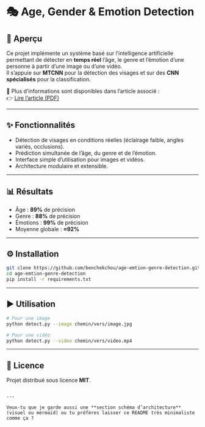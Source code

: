 

# 🎭 Age, Gender & Emotion Detection

## 📖 Aperçu
Ce projet implémente un système basé sur l’intelligence artificielle permettant de détecter en **temps réel** l’âge, le genre et l’émotion d’une personne à partir d’une image ou d’une vidéo.  
Il s’appuie sur **MTCNN** pour la détection des visages et sur des **CNN spécialisés** pour la classification.  

📄 Plus d’informations sont disponibles dans l’article associé :  
👉 [Lire l’article (PDF)]()

---

## ✨ Fonctionnalités
- Détection de visages en conditions réelles (éclairage faible, angles variés, occlusions).  
- Prédiction simultanée de l’âge, du genre et de l’émotion.  
- Interface simple d’utilisation pour images et vidéos.  
- Architecture modulaire et extensible.  

---

## 📊 Résultats
- Âge : **89%** de précision  
- Genre : **88%** de précision  
- Émotions : **99%** de précision  
- Moyenne globale : **≈92%**  

---

## ⚙️ Installation
```bash
git clone https://github.com/benchekchou/age-emtion-genre-detection.git
cd age-emtion-genre-detection
pip install -r requirements.txt
````

---

## ▶️ Utilisation

```bash
# Pour une image
python detect.py --image chemin/vers/image.jpg

# Pour une vidéo
python detect.py --video chemin/vers/video.mp4
```

---

## 📜 Licence

Projet distribué sous licence **MIT**.

```

---

Veux-tu que je garde aussi une **section schéma d’architecture** (visuel ou mermaid) ou tu préfères laisser ce README très minimaliste comme ça ?
```
